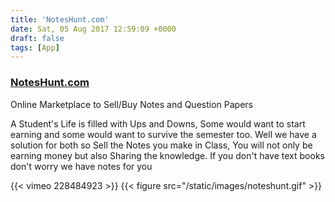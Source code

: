 ```yaml
---
title: 'NotesHunt.com'
date: Sat, 05 Aug 2017 12:59:09 +0000
draft: false
tags: [App]
---
```


### [NotesHunt.com](https://noteshunt.com)

Online Marketplace to Sell/Buy Notes and Question Papers

A Student's Life is filled with Ups and Downs, Some would want to start earning and some would want to survive the semester too. Well we have a solution for both so Sell the Notes you make in Class, You will not only be earning money but also Sharing the knowledge. If you don't have text books don't worry we have notes for you



{{< vimeo 228484923 >}}
{{< figure src="/static/images/noteshunt.gif"  >}}
